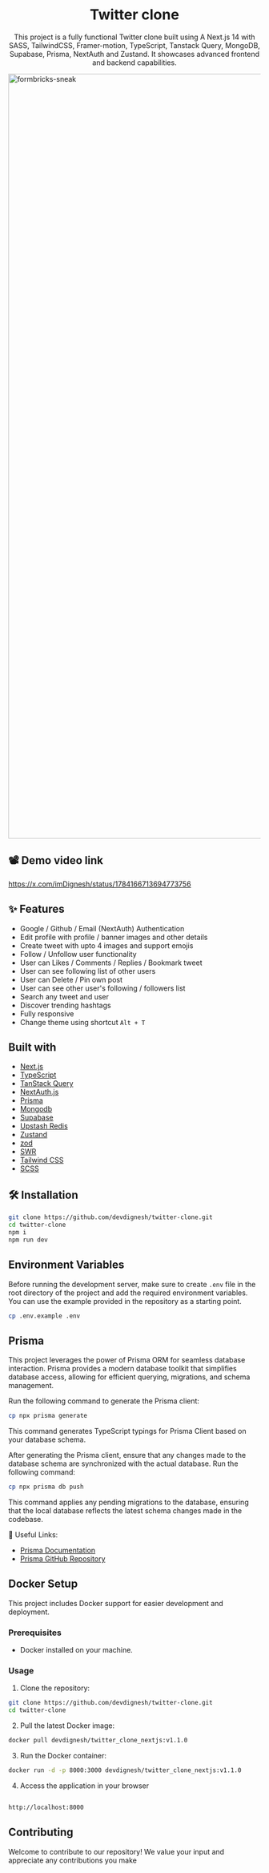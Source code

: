 
<h1 align="center">Twitter clone</h3>
<p align="center">
This project is a fully functional Twitter clone built using A Next.js 14 with SASS, TailwindCSS, Framer-motion, TypeScript, Tanstack Query, MongoDB, Supabase, Prisma, NextAuth and Zustand. It showcases advanced frontend and backend capabilities.
</p>

<img width="1527" alt="formbricks-sneak" src="https://tsedxkflgndtkvrmgbug.supabase.co/storage/v1/object/public/images/project_preview.png?t=2024-07-23T09%3A05%3A46.142Z">


## 📽 Demo video link 
https://x.com/imDignesh/status/1784166713694773756

## ✨ Features 

- Google / Github / Email (NextAuth) Authentication 
- Edit profile with profile / banner images and other details
- Create tweet with upto 4 images and support emojis
- Follow / Unfollow user functionality
- User can Likes / Comments / Replies / Bookmark tweet
- User can see following list of other users
- User can Delete / Pin own post 
- User can see other user's following / followers list 
- Search any tweet and user
- Discover trending hashtags
- Fully responsive
- Change theme using shortcut `Alt + T`

## Built with

- [Next.js](https://nextjs.org/)
- [TypeScript](https://www.typescriptlang.org/)
- [TanStack Query](https://tanstack.com/query/latest)
- [NextAuth.js](https://next-auth.js.org/)
- [Prisma](https://www.prisma.io/)
- [Mongodb](https://www.mongodb.com/atlas/database)
- [Supabase](https://supabase.com/docs)
- [Upstash Redis](https://upstash.com/)
- [Zustand](https://zustand.surge.sh/)
- [zod](https://github.com/colinhacks/zod)
- [SWR](https://swr.vercel.app/)
- [Tailwind CSS](https://tailwindcss.com/)
- [SCSS](https://sass-lang.com/)


## 🛠️ Installation 

```bash
git clone https://github.com/devdignesh/twitter-clone.git
cd twitter-clone
npm i
npm run dev
```

## Environment Variables

Before running the development server, make sure to create `.env` file in the root directory of the project and add the required environment variables. You can use the example provided in the repository as a starting point.

```bash
cp .env.example .env
```

## Prisma

This project leverages the power of Prisma ORM for seamless database interaction. Prisma provides a modern database toolkit that simplifies database access, allowing for efficient querying, migrations, and schema management.

Run the following command to generate the Prisma client:

```bash
cp npx prisma generate
```

This command generates TypeScript typings for Prisma Client based on your database schema.

After generating the Prisma client, ensure that any changes made to the database schema are synchronized with the actual database. Run the following command:

```bash
cp npx prisma db push
```

This command applies any pending migrations to the database, ensuring that the local database reflects the latest schema changes made in the codebase.

🔗 Useful Links:
- [Prisma Documentation](https://www.prisma.io/docs)
- [Prisma GitHub Repository](https://github.com/prisma/prisma)

## Docker Setup
This project includes Docker support for easier development and deployment.

### Prerequisites

- Docker installed on your machine.

### Usage
1. Clone the repository:
```bash
git clone https://github.com/devdignesh/twitter-clone.git
cd twitter-clone
```

2. Pull the latest Docker image:
```bash
docker pull devdignesh/twitter_clone_nextjs:v1.1.0
```

3. Run the Docker container:
```bash
docker run -d -p 8000:3000 devdignesh/twitter_clone_nextjs:v1.1.0
```
4. Access the application in your browser
```bash

http://localhost:8000

```

## Contributing
Welcome to contribute to our repository! We value your input and appreciate any contributions you make


 
